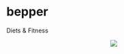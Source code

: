 # bepper
Diets &amp; Fitness

<p align="center">
  <img src="https://i.ibb.co/PCnKpNZ/image-2023-02-11-121812712.png" />
</p>
